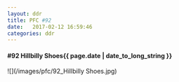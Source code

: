 ```yaml
---
layout: ddr
title: PFC #92
date:   2017-02-12 16:59:46
categories: ddr
---
```

#### **#92** Hillbilly Shoes<span class="pull-right">{{ page.date | date_to_long_string }}</span>
![](/images/pfc/92_Hillbilly Shoes.jpg)
